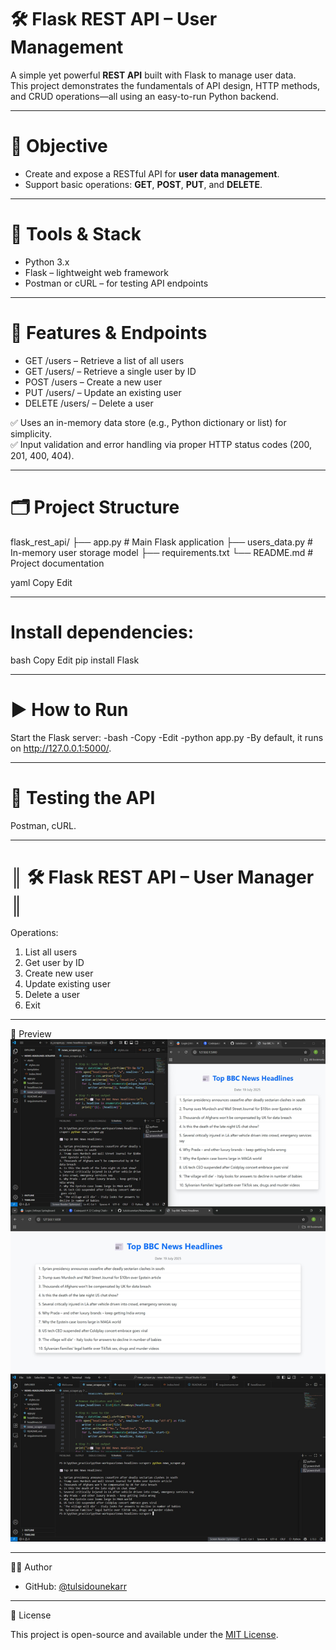 # 🛠️ Flask REST API – User Management

A simple yet powerful **REST API** built with Flask to manage user data.  
This project demonstrates the fundamentals of API design, HTTP methods, and CRUD operations—all using an easy-to-run Python backend.

---

# 🎯 Objective

- Create and expose a RESTful API for **user data management**.
- Support basic operations: **GET**, **POST**, **PUT**, and **DELETE**.

---

# 🧰 Tools & Stack

- Python 3.x
- Flask – lightweight web framework
- Postman or cURL – for testing API endpoints

---

# 🚀 Features & Endpoints

- GET /users – Retrieve a list of all users  
- GET /users/<id> – Retrieve a single user by ID  
- POST /users – Create a new user  
- PUT /users/<id> – Update an existing user  
- DELETE /users/<id> – Delete a user  

✅ Uses an in-memory data store (e.g., Python dictionary or list) for simplicity.  
✅ Input validation and error handling via proper HTTP status codes (200, 201, 400, 404).

---

# 🗂️ Project Structure

flask_rest_api/
├── app.py # Main Flask application
├── users_data.py # In-memory user storage model
├── requirements.txt
└── README.md # Project documentation

yaml
Copy
Edit

---

# Install dependencies:
bash
Copy
Edit
pip install Flask

---

# ▶️ How to Run
Start the Flask server:
-bash
-Copy
-Edit
-python app.py
-By default, it runs on http://127.0.0.1:5000/.

---

# 🧪 Testing the API
 Postman, cURL.

 ---

 
# ║   🛠️  Flask REST API – User Manager     ║


Operations:
1. List all users
2. Get user by ID
3. Create new user
4. Update existing user
5. Delete a user
6. Exit

---

📸 Preview
![image alt](https://github.com/tulsidounekarr/NewsHeadlines-Scraper/blob/15086e7a96bbdc08b896232ea1e4e9a23dd219fc/image.jpg)

---

👨‍💻 Author

- GitHub: [@tulsidounekarr](https://github.com/tulsidounekarr)

---

 📄 License

This project is open-source and available under the [MIT License](LICENSE).




 



